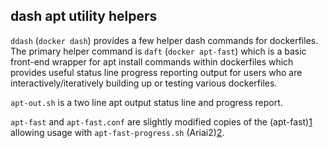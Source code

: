 dash apt utility helpers
------------------------

`ddash` (`docker dash`) provides a few helper dash commands for dockerfiles.
The primary helper command is `daft` (`docker apt-fast`) which is a basic
front-end wrapper for apt install commands within dockerfiles which provides
useful status line progress reporting output for users who are
 interactively/iteratively building up or testing various dockerfiles.

`apt-out.sh` is a two line apt output status line and progress report.

`apt-fast` and `apt-fast.conf` are slightly modified copies of the
(apt-fast)[1] allowing usage with `apt-fast-progress.sh` (Ariai2)[2].

[1]:https://github.com/ilikenwf/apt-fast
[2]:https://github.com/tatsuhiro-t/aria2

